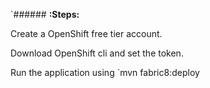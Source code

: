 `###### **:Steps:**
                                              
Create a OpenShift free tier account.

Download OpenShift cli and set the token.

Run the application using `mvn fabric8:deploy